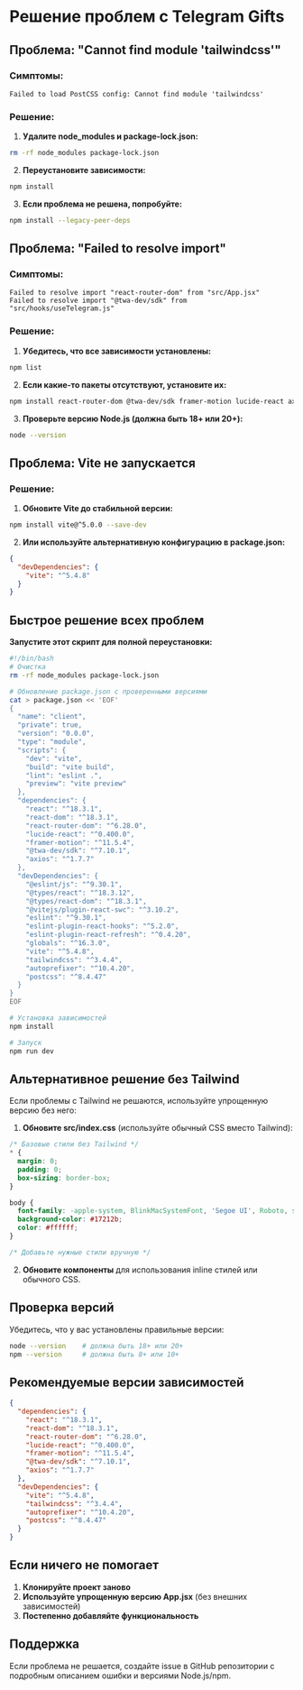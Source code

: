 # Решение проблем с Telegram Gifts

## Проблема: "Cannot find module 'tailwindcss'"

### Симптомы:
```
Failed to load PostCSS config: Cannot find module 'tailwindcss'
```

### Решение:

1. **Удалите node_modules и package-lock.json:**
```bash
rm -rf node_modules package-lock.json
```

2. **Переустановите зависимости:**
```bash
npm install
```

3. **Если проблема не решена, попробуйте:**
```bash
npm install --legacy-peer-deps
```

## Проблема: "Failed to resolve import"

### Симптомы:
```
Failed to resolve import "react-router-dom" from "src/App.jsx"
Failed to resolve import "@twa-dev/sdk" from "src/hooks/useTelegram.js"
```

### Решение:

1. **Убедитесь, что все зависимости установлены:**
```bash
npm list
```

2. **Если какие-то пакеты отсутствуют, установите их:**
```bash
npm install react-router-dom @twa-dev/sdk framer-motion lucide-react axios
```

3. **Проверьте версию Node.js (должна быть 18+ или 20+):**
```bash
node --version
```

## Проблема: Vite не запускается

### Решение:

1. **Обновите Vite до стабильной версии:**
```bash
npm install vite@^5.0.0 --save-dev
```

2. **Или используйте альтернативную конфигурацию в package.json:**
```json
{
  "devDependencies": {
    "vite": "^5.4.8"
  }
}
```

## Быстрое решение всех проблем

**Запустите этот скрипт для полной переустановки:**

```bash
#!/bin/bash
# Очистка
rm -rf node_modules package-lock.json

# Обновление package.json с проверенными версиями
cat > package.json << 'EOF'
{
  "name": "client",
  "private": true,
  "version": "0.0.0",
  "type": "module",
  "scripts": {
    "dev": "vite",
    "build": "vite build",
    "lint": "eslint .",
    "preview": "vite preview"
  },
  "dependencies": {
    "react": "^18.3.1",
    "react-dom": "^18.3.1",
    "react-router-dom": "^6.28.0",
    "lucide-react": "^0.400.0",
    "framer-motion": "^11.5.4",
    "@twa-dev/sdk": "^7.10.1",
    "axios": "^1.7.7"
  },
  "devDependencies": {
    "@eslint/js": "^9.30.1",
    "@types/react": "^18.3.12",
    "@types/react-dom": "^18.3.1",
    "@vitejs/plugin-react-swc": "^3.10.2",
    "eslint": "^9.30.1",
    "eslint-plugin-react-hooks": "^5.2.0",
    "eslint-plugin-react-refresh": "^0.4.20",
    "globals": "^16.3.0",
    "vite": "^5.4.8",
    "tailwindcss": "^3.4.4",
    "autoprefixer": "^10.4.20",
    "postcss": "^8.4.47"
  }
}
EOF

# Установка зависимостей
npm install

# Запуск
npm run dev
```

## Альтернативное решение без Tailwind

Если проблемы с Tailwind не решаются, используйте упрощенную версию без него:

1. **Обновите src/index.css** (используйте обычный CSS вместо Tailwind):
```css
/* Базовые стили без Tailwind */
* {
  margin: 0;
  padding: 0;
  box-sizing: border-box;
}

body {
  font-family: -apple-system, BlinkMacSystemFont, 'Segoe UI', Roboto, sans-serif;
  background-color: #17212b;
  color: #ffffff;
}

/* Добавьте нужные стили вручную */
```

2. **Обновите компоненты** для использования inline стилей или обычного CSS.

## Проверка версий

Убедитесь, что у вас установлены правильные версии:

```bash
node --version    # должна быть 18+ или 20+
npm --version     # должна быть 8+ или 10+
```

## Рекомендуемые версии зависимостей

```json
{
  "dependencies": {
    "react": "^18.3.1",
    "react-dom": "^18.3.1",
    "react-router-dom": "^6.28.0",
    "lucide-react": "^0.400.0",
    "framer-motion": "^11.5.4",
    "@twa-dev/sdk": "^7.10.1",
    "axios": "^1.7.7"
  },
  "devDependencies": {
    "vite": "^5.4.8",
    "tailwindcss": "^3.4.4",
    "autoprefixer": "^10.4.20",
    "postcss": "^8.4.47"
  }
}
```

## Если ничего не помогает

1. **Клонируйте проект заново**
2. **Используйте упрощенную версию App.jsx** (без внешних зависимостей)
3. **Постепенно добавляйте функциональность**

## Поддержка

Если проблема не решается, создайте issue в GitHub репозитории с подробным описанием ошибки и версиями Node.js/npm.